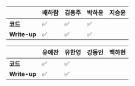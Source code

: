 |              | 배하람 | 김용주 | 박하윤 | 지승윤 |
| ------------ | ------ | ------ | ------ | ------ |
| **코드**     | :white_check_mark: | :white_check_mark: | :white_check_mark:|        |
| **Write-up** | :white_check_mark: | :white_check_mark: | :white_check_mark:|        |

|              | 유예찬 | 유한영 | 강동인 | 백하현 |
| ------------ | ------ | ------ | ------ | ------ |
| **코드**     |:white_check_mark:|:white_check_mark:|        |        |
| **Write-up** |:white_check_mark:|:white_check_mark:|        |        |

